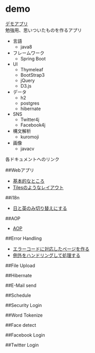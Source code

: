 # demo
[デモアプリ](http://www.duck8823.com)  
勉強用、思いついたものを作るアプリ  

- 言語
	- java8
- フレームワーク
	- Spring Boot
- UI
	- Thymeleaf
	- BootStrap3
	- jQuery
	- D3.js
- データ
	- h2
	- postgres
	- hibernate
- SNS
	- Twitter4j
	- Facebook4j
- 構文解析
	- kuromoji
- 画像
	- javacv

各ドキュメントへのリンク
  
  
##Webアプリ
- [基本的なところ](./doc/webapp.md)  
- [Tilesのようなレイアウト](./doc/layout.md)

##i18n
- [日と英のみ切り替えにする](./doc/i18n.md)  

##AOP
- [AOP](./doc/aop.md)

##Error Handling
- [エラーコードに対応したページを作る](./doc/error.md)
- [例外をハンドリングして処理する](./doc/errorHandling.md)

##File Upload

##Hibernate

##E-Mail send

##Schedule

##Security Login

##Word Tokenize

##Face detect

##Facebook Login

##Twitter Login